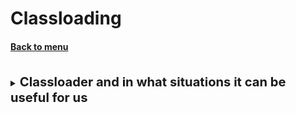 <h1>Classloading</h1> 
<h4> 

[Back to menu](..%2FMenu.md)

</h4>

<br>
<details>
    <summary>
        <b><big><big>
         Classloader and in what situations it can be useful for us
        </big></big></b>
    </summary>

Class loaders are responsible for **dynamically loading Java classes in the JVM**
during execution.

Also, these Java classes are not immediately loaded into memory,
and when they are required by the application (LAZY).

* **Bootstrap** - bootstrap class loader
* **Extension** - provides loading of extensions
* **System** - loads all files in the classpath variable

Delegation model - a model in which class loaders delegate
search for a class up the chain.

However, in scenarios where we need to load classes from the local hard drive
or from the network, we may need
use custom class loaders.

* Help modifying existing bytecode
* Create classes dynamically suited to the needs of the user
  (e.g. switching JDBC)

</details>
<br>
